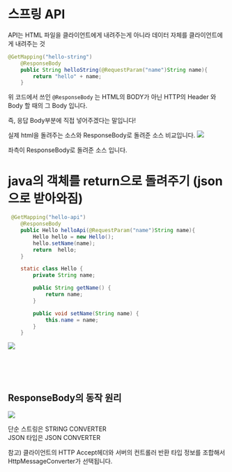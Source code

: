 # 스프링 API

API는 HTML 파일을 클라이언트에게 내려주는게 아니라 데이터 자체를 클라이언트에게 내려주는 것


```java
@GetMapping("hello-string")
    @ResponseBody
    public String helloString(@RequestParam("name")String name){
        return "hello" + name;
    }
```
위 코드에서 쓰인 ``` @ResponseBody ``` 는 HTML의 BODY가 아닌 HTTP의 Header 와 Body 할 때의 그 Body 입니다.

즉, 응답 Body부분에 직접 넣어주겠다는 말입니다!

실제 html을 돌려주는 소스와 ResponseBody로 돌려준 소스 비교입니다.
<img src='../img/0117_2.png'>

좌측이 ResponseBody로 돌려준 소스 입니다.


# java의 객체를 return으로 돌려주기 (json으로 받아와짐)

``` java
 @GetMapping("hello-api")
    @ResponseBody
    public Hello helloApi(@RequestParam("name")String name){
        Hello hello = new Hello();
        hello.setName(name);
        return  hello;
    }

    static class Hello {
        private String name;

        public String getName() {
            return name;
        }

        public void setName(String name) {
            this.name = name;
        }
    }
```
<img src='../img/0117_3.png'>

<br/><br/><br/>

## ResponseBody의 동작 원리
<img src='../img/0118_1.png'>



단순 스트링은 STRING CONVERTER <br/>
JSON 타입은 JSON CONVERTER

참고) 클라이언트의 HTTP Accept헤더와 서버의 컨트롤러 반환 타입 정보를 조합해서 HttpMessageConverter가 선택됩니다.

















 

